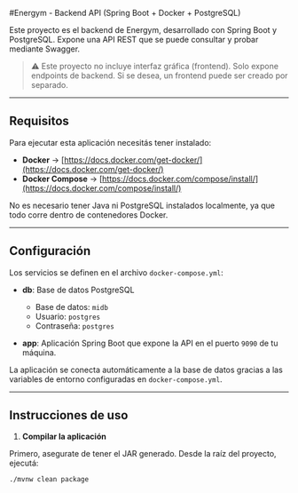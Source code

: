 #Energym - Backend API (Spring Boot + Docker + PostgreSQL)

Este proyecto es el backend de Energym, desarrollado con Spring Boot y PostgreSQL. Expone una API REST que se puede consultar y probar mediante Swagger.

> ⚠️ Este proyecto no incluye interfaz gráfica (frontend). Solo expone endpoints de backend. Si se desea, un frontend puede ser creado por separado.

---

## Requisitos

Para ejecutar esta aplicación necesitás tener instalado:

- **Docker** → [https://docs.docker.com/get-docker/](https://docs.docker.com/get-docker/)
- **Docker Compose** → [https://docs.docker.com/compose/install/](https://docs.docker.com/compose/install/)

No es necesario tener Java ni PostgreSQL instalados localmente, ya que todo corre dentro de contenedores Docker.

---

## Configuración

Los servicios se definen en el archivo `docker-compose.yml`:

- **db**: Base de datos PostgreSQL
  - Base de datos: `midb`
  - Usuario: `postgres`
  - Contraseña: `postgres`

- **app**: Aplicación Spring Boot que expone la API en el puerto `9090` de tu máquina.

La aplicación se conecta automáticamente a la base de datos gracias a las variables de entorno configuradas en `docker-compose.yml`.

---

## Instrucciones de uso

1. **Compilar la aplicación**

Primero, asegurate de tener el JAR generado. Desde la raíz del proyecto, ejecutá:

```bash
./mvnw clean package
